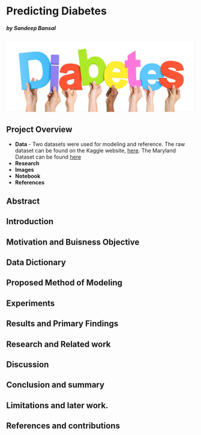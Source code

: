 # Predicting Diabetes

#####    by <b>Sandeep Bansal</b>

![alt text](https://github.com/Sandeep-Bansal1/Diabetes_Project/blob/main/Diabetes%20image.png)
---

## Project Overview

- <b>Data</b> - Two datasets were used for modeling and reference. The raw dataset can be found on the Kaggle website, [here](https://www.kaggle.com/tags/diabetes). The Maryland Dataset can be found [here](https://www.google.com/search?q=maryland+open+data+diabetes&rlz=1C5CHFA_enUS896US896&oq=maryland+open+data+diabetes&aqs=chrome..69i57j69i60l3.8421j1j7&sourceid=chrome&ie=UTF-8)
- <b>Research</b>
- <b>Images</b>
- <b>Notebook</b>
- <b>References</b>

## Abstract 
## Introduction 
## Motivation and Buisness Objective


## Data Dictionary

## Proposed Method of Modeling 
## Experiments 
## Results and Primary Findings

## Research and Related work
## Discussion
## Conclusion and summary
## Limitations and later work.
## References and contributions
